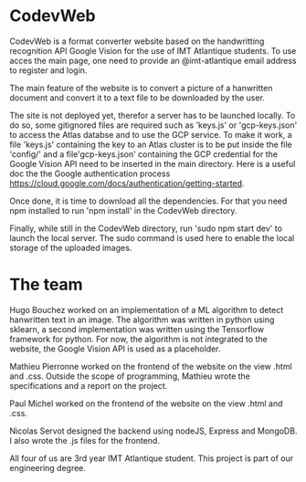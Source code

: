 # CodevWeb

CodevWeb is a format converter website based on the handwritting recognition API Google Vision for the use of IMT Atlantique students. To use acces the main page, one need to provide an @imt-atlantique email address to register and login. 

The main feature of the website is to convert a picture of a hanwritten document and convert it to a text file to be downloaded by the user.

The site is not deployed yet, therefor a server has to be launched locally. To do so, some gitignored files are required such as 'keys.js' or 'gcp-keys.json' to access the Atlas databse and to use the GCP service. To make it work, a file 'keys.js' containing the key to an Atlas cluster is to be put inside the file 'config/' and a file'gcp-keys.json' containing the GCP credential for the Google Vision API need to be inserted in the main directory. Here is a useful doc the the Google authentication process https://cloud.google.com/docs/authentication/getting-started.

Once done, it is time to download all the dependencies. For that you need npm installed to run 'npm install' in the CodevWeb directory.

Finally, while still in the CodevWeb directory, run 'sudo npm start dev' to launch the local server. The sudo command is used here to enable the local storage of the uploaded images.

# The team

Hugo Bouchez worked on an implementation of a ML algorithm to detect hanwritten text in an image. The algorithm was written in python using sklearn, a second implementation was written using the Tensorflow framework for python. For now, the algorithm is not integrated to the website, the Google Vision API is used as a placeholder.

Mathieu Pierronne worked on the frontend of the website on the view .html and .css. Outside the scope of programming, Mathieu wrote the specifications and a report on the project.

Paul Michel worked on the frontend of the website on the view .html and .css.

Nicolas Servot designed the backend using nodeJS, Express and MongoDB. I also wrote the .js files for the frontend.

All four of us are 3rd year IMT Atlantique student. This project is part of our engineering degree. 
